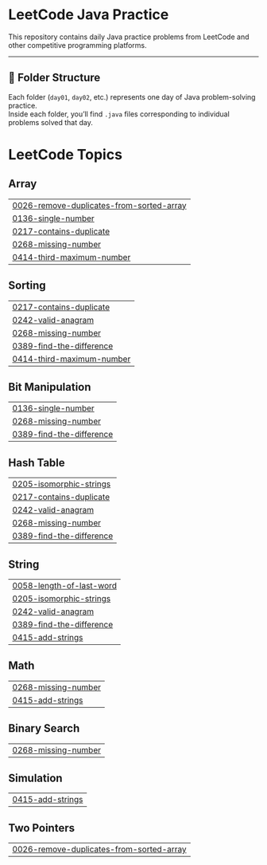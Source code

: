 # LeetCode Java Practice

This repository contains daily Java practice problems from LeetCode and other competitive programming platforms.

---

## 📁 Folder Structure

Each folder (`day01`, `day02`, etc.) represents one day of Java problem-solving practice.  
Inside each folder, you’ll find `.java` files corresponding to individual problems solved that day.

<!---LeetCode Topics Start-->
# LeetCode Topics
## Array
|  |
| ------- |
| [0026-remove-duplicates-from-sorted-array](https://github.com/rajeshacu/LeetCode-DSA/tree/master/0026-remove-duplicates-from-sorted-array) |
| [0136-single-number](https://github.com/rajeshacu/LeetCode-DSA/tree/master/0136-single-number) |
| [0217-contains-duplicate](https://github.com/rajeshacu/LeetCode-DSA/tree/master/0217-contains-duplicate) |
| [0268-missing-number](https://github.com/rajeshacu/LeetCode-DSA/tree/master/0268-missing-number) |
| [0414-third-maximum-number](https://github.com/rajeshacu/LeetCode-DSA/tree/master/0414-third-maximum-number) |
## Sorting
|  |
| ------- |
| [0217-contains-duplicate](https://github.com/rajeshacu/LeetCode-DSA/tree/master/0217-contains-duplicate) |
| [0242-valid-anagram](https://github.com/rajeshacu/LeetCode-DSA/tree/master/0242-valid-anagram) |
| [0268-missing-number](https://github.com/rajeshacu/LeetCode-DSA/tree/master/0268-missing-number) |
| [0389-find-the-difference](https://github.com/rajeshacu/LeetCode-DSA/tree/master/0389-find-the-difference) |
| [0414-third-maximum-number](https://github.com/rajeshacu/LeetCode-DSA/tree/master/0414-third-maximum-number) |
## Bit Manipulation
|  |
| ------- |
| [0136-single-number](https://github.com/rajeshacu/LeetCode-DSA/tree/master/0136-single-number) |
| [0268-missing-number](https://github.com/rajeshacu/LeetCode-DSA/tree/master/0268-missing-number) |
| [0389-find-the-difference](https://github.com/rajeshacu/LeetCode-DSA/tree/master/0389-find-the-difference) |
## Hash Table
|  |
| ------- |
| [0205-isomorphic-strings](https://github.com/rajeshacu/LeetCode-DSA/tree/master/0205-isomorphic-strings) |
| [0217-contains-duplicate](https://github.com/rajeshacu/LeetCode-DSA/tree/master/0217-contains-duplicate) |
| [0242-valid-anagram](https://github.com/rajeshacu/LeetCode-DSA/tree/master/0242-valid-anagram) |
| [0268-missing-number](https://github.com/rajeshacu/LeetCode-DSA/tree/master/0268-missing-number) |
| [0389-find-the-difference](https://github.com/rajeshacu/LeetCode-DSA/tree/master/0389-find-the-difference) |
## String
|  |
| ------- |
| [0058-length-of-last-word](https://github.com/rajeshacu/LeetCode-DSA/tree/master/0058-length-of-last-word) |
| [0205-isomorphic-strings](https://github.com/rajeshacu/LeetCode-DSA/tree/master/0205-isomorphic-strings) |
| [0242-valid-anagram](https://github.com/rajeshacu/LeetCode-DSA/tree/master/0242-valid-anagram) |
| [0389-find-the-difference](https://github.com/rajeshacu/LeetCode-DSA/tree/master/0389-find-the-difference) |
| [0415-add-strings](https://github.com/rajeshacu/LeetCode-DSA/tree/master/0415-add-strings) |
## Math
|  |
| ------- |
| [0268-missing-number](https://github.com/rajeshacu/LeetCode-DSA/tree/master/0268-missing-number) |
| [0415-add-strings](https://github.com/rajeshacu/LeetCode-DSA/tree/master/0415-add-strings) |
## Binary Search
|  |
| ------- |
| [0268-missing-number](https://github.com/rajeshacu/LeetCode-DSA/tree/master/0268-missing-number) |
## Simulation
|  |
| ------- |
| [0415-add-strings](https://github.com/rajeshacu/LeetCode-DSA/tree/master/0415-add-strings) |
## Two Pointers
|  |
| ------- |
| [0026-remove-duplicates-from-sorted-array](https://github.com/rajeshacu/LeetCode-DSA/tree/master/0026-remove-duplicates-from-sorted-array) |
<!---LeetCode Topics End-->